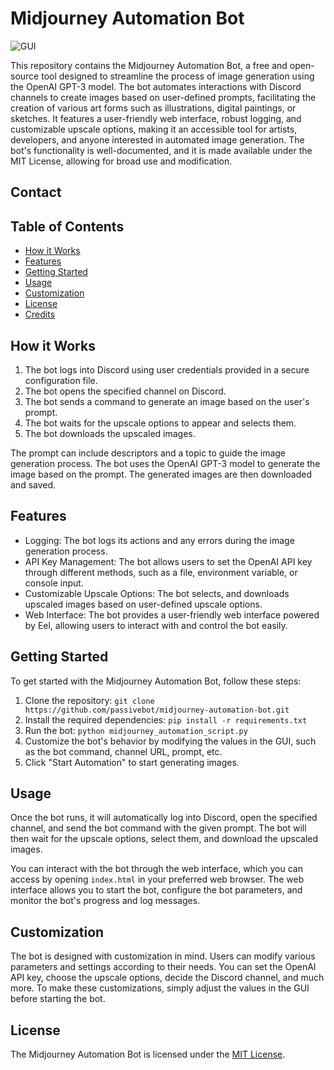 # Midjourney Automation Bot

![GUI](https://github.com/saivietthanh0314/Midjourney-Discord-Bot/blob/main/chrome_zrfWeRJEmB.png?raw=true)

This repository contains the Midjourney Automation Bot, a free and open-source tool designed to streamline the process of image generation using the OpenAI GPT-3 model. The bot automates interactions with Discord channels to create images based on user-defined prompts, facilitating the creation of various art forms such as illustrations, digital paintings, or sketches. It features a user-friendly web interface, robust logging, and customizable upscale options, making it an accessible tool for artists, developers, and anyone interested in automated image generation. The bot's functionality is well-documented, and it is made available under the MIT License, allowing for broad use and modification.

<!-- As seen on [LinkedIn](https://www.linkedin.com/posts/ronnykutter_sikhism-sikhi-punjab-activity-7058192758297022464-CPs6?utm_source=share&utm_medium=member_desktop) and [YouTube](https://www.youtube.com/watch?v=IJ0jNhrKQ34). -->

## Contact

<!-- For any queries or freelance opportunities, please get in touch with me via [LinkedIn](https://www.linkedin.com/in/ronnykutter/) or email at tiger773131@gmail.com -->

## Table of Contents

- [How it Works](#how-it-works)
- [Features](#features)
- [Getting Started](#getting-started)
- [Usage](#usage)
- [Customization](#customization)
- [License](#license)
- [Credits](#credits)

## How it Works

1. The bot logs into Discord using user credentials provided in a secure configuration file.
2. The bot opens the specified channel on Discord.
3. The bot sends a command to generate an image based on the user's prompt.
4. The bot waits for the upscale options to appear and selects them.
5. The bot downloads the upscaled images.

The prompt can include descriptors and a topic to guide the image generation process. The bot uses the OpenAI GPT-3 model to generate the image based on the prompt. The generated images are then downloaded and saved.

## Features

- Logging: The bot logs its actions and any errors during the image generation process.
- API Key Management: The bot allows users to set the OpenAI API key through different methods, such as a file, environment variable, or console input.
- Customizable Upscale Options: The bot selects, and downloads upscaled images based on user-defined upscale options.
- Web Interface: The bot provides a user-friendly web interface powered by Eel, allowing users to interact with and control the bot easily.

## Getting Started

To get started with the Midjourney Automation Bot, follow these steps:

1. Clone the repository: `git clone https://github.com/passivebot/midjourney-automation-bot.git`
2. Install the required dependencies: `pip install -r requirements.txt`
3. Run the bot: `python midjourney_automation_script.py`
4. Customize the bot's behavior by modifying the values in the GUI, such as the bot command, channel URL, prompt, etc.
5. Click "Start Automation" to start generating images.

## Usage

Once the bot runs, it will automatically log into Discord, open the specified channel, and send the bot command with the given prompt. The bot will then wait for the upscale options, select them, and download the upscaled images.

You can interact with the bot through the web interface, which you can access by opening `index.html` in your preferred web browser. The web interface allows you to start the bot, configure the bot parameters, and monitor the bot's progress and log messages.

## Customization

The bot is designed with customization in mind. Users can modify various parameters and settings according to their needs. You can set the OpenAI API key, choose the upscale options, decide the Discord channel, and much more. To make these customizations, simply adjust the values in the GUI before starting the bot.

## License

The Midjourney Automation Bot is licensed under the [MIT License](https://github.com/passivebot/midjourney-automation-bot/blob/main/LICENSE).

<!-- ## Credits

Developed by [Ronny Kutter](https://github.com/hightecular95908) -->





